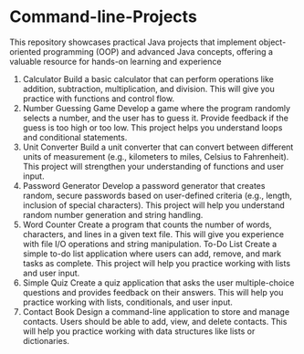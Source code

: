# Command-line-Projects
This repository showcases practical Java projects that implement object-oriented programming (OOP) and advanced Java concepts, offering a valuable resource for hands-on learning and experience
1. Calculator 
Build a basic calculator that can perform operations like addition, subtraction, multiplication, and division. This will give you practice with functions and control flow. 
2. Number Guessing Game 
Develop a game where the program randomly selects a number, and the user has to guess it. Provide feedback if the guess is too high or too low. This project helps you understand loops and conditional statements. 
3. Unit Converter 
Build a unit converter that can convert between different units of measurement (e.g., kilometers to miles, Celsius to Fahrenheit). This project will strengthen your understanding of functions and user input. 
4. Password Generator 
Develop a password generator that creates random, secure passwords based on user-defined criteria (e.g., length, inclusion of special characters). This project will help you understand random number generation and string handling. 
5. Word Counter 
Create a program that counts the number of words, characters, and lines in a given text file. This will give you experience with file I/O operations and string manipulation. 
To-Do List 
Create a simple to-do list application where users can add, remove, and mark 
tasks as complete. This project will help you practice working with lists and user input. 
7. Simple Quiz 
Create a quiz application that asks the user multiple-choice questions and provides feedback on their answers. This will help you practice working with lists, conditionals, and user input. 
8. Contact Book 
Design a command-line application to store and manage contacts. Users should be able to add, view, and delete contacts. This will help you practice working with data structures like lists or dictionaries. 
